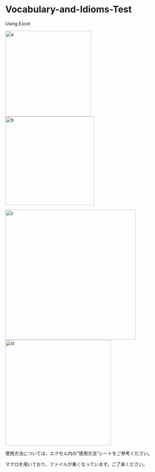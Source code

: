 # Vocabulary-and-Idioms-Test
Using Excel

<p>
  <img width="268" alt="a" src="https://user-images.githubusercontent.com/82143606/158405168-1ee5712d-2e17-4fce-ab45-6799abe15f87.png">
  <img width="277" alt="b" src="https://user-images.githubusercontent.com/82143606/158405176-86e561d6-9787-4321-b8f0-5d3cdc74dd14.png">
</p>
<p>
  <img width="407" alt="c" src="https://user-images.githubusercontent.com/82143606/158405267-64a9d59c-71cd-44ab-a399-5b6517c83845.png">
  <img width="330" alt="d" src="https://user-images.githubusercontent.com/82143606/158405273-98af1757-8adb-4417-8ecf-970598d5124c.png">
</p>

使用方法については、エクセル内の”使用方法”シートをご参考ください。
  
マクロを用いており、ファイルが重くなっています。ご了承ください。
